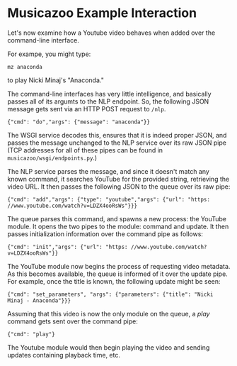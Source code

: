 # Musicazoo Example Interaction

Let's now examine how a Youtube video behaves when added over the command-line interface.

For exampe, you might type: 

`mz anaconda`

to play Nicki Minaj's "Anaconda."

The command-line interfaces has very little intelligence, and basically passes all of its argumts to the NLP endpoint. So, the following JSON message gets sent via an HTTP POST request to `/nlp`.

`{"cmd": "do","args": {"message": "anaconda"}}`

The WSGI service decodes this, ensures that it is indeed proper JSON, and passes the message unchanged to the NLP service over its raw JSON pipe (TCP addresses for all of these pipes can be found in `musicazoo/wsgi/endpoints.py`.)

The NLP service parses the message, and since it doesn't match any known command, it searches YouTube for the provided string, retrieving the video URL. It then passes the following JSON to the queue over its raw pipe: 

`{"cmd": "add","args": {"type": "youtube","args": {"url": "https: //www.youtube.com/watch?v=LDZX4ooRsWs"}}}`

The queue parses this command, and spawns a new process: the YouTube module. It opens the two pipes to the module: command and update. It then passes initialization information over the command pipe as follows: 

`{"cmd": "init","args": {"url": "https: //www.youtube.com/watch?v=LDZX4ooRsWs"}}`

The YouTube module now begins the process of requesting video metadata. As this becomes available, the queue is informed of it over the update pipe. For example, once the title is known, the following update might be seen: 

`{"cmd": "set_parameters", "args": {"parameters": {"title": "Nicki Minaj - Anaconda"}}}`

Assuming that this video is now the only module on the queue, a *play* command gets sent over the command pipe: 

`{"cmd": "play"}`

The Youtube module would then begin playing the video and sending updates containing playback time, etc.
